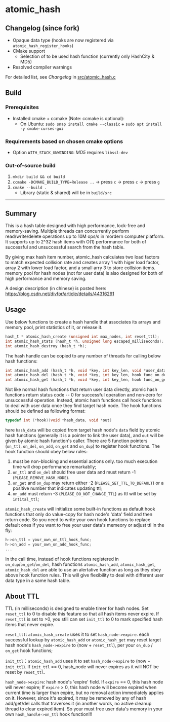# atomic_hash

## Changelog (since fork)
* Opaque data type (hooks are now registered via `atomic_hash_register_hooks`)
* CMake support
  * Selection of to be used hash function (currently only HashCity & MD5)
* Resolved compiler warnings

For detailed list, see *Changelog* in [src/atomic_hash.c](src/atomic_hash.c)


## Build
### Prerequisites
* Installed cmake + ccmake (Note: ccmake is optional):
  * On Ubuntu: `sudo snap install cmake --classic` + `sudo apt install -y cmake-curses-gui`

### Requirements based on chosen cmake options
* Option `WITH_STACK_UNWINDING`: *MD5* requires `libssl-dev`

### Out-of-source build
1. `mkdir build && cd build`
2. `ccmake -DCMAKE_BUILD_TYPE=Release ..` &rarr; press `c` &rarr; press `c` &rarr; press `g`
3. `cmake --build .`
    * Library (static & shared) will be in `build/src`


---
## Summary
This is a hash table designed with high performance, lock-free and memory-saving. Multiple threads can concurrently perform read/write/delete operations up to 10M ops/s in mordern computer platform. It supports up to 2^32 hash items with O(1) performance for both of successful and unsuccessful search from the hash table.

By giving max hash item number, atomic_hash calculates two load factors to match expected collision rate and creates array 1 with higer load factor, array 2 with lower load factor, and a small arry 3 to store collision items. memory pool for hash nodes (not for user data) is also designed for both of high performance and memory saving.

A design description (in chinese) is posted here:
https://blog.csdn.net/divfor/article/details/44316291

## Usage
Use below functions to create a hash handle that associates its arrays and memory pool, print statistics of it, or release it.
```c
hash_t * atomic_hash_create (unsigned int max_nodes, int reset_ttl);
int atomic_hash_stats (hash_t *h, unsigned long escaped_milliseconds);
int atomic_hash_destroy (hash_t *h);
```
The hash handle can be copied to any number of threads for calling below hash functions: 
```c
int atomic_hash_add (hash_t *h, void *key, int key_len, void *user_data, int init_ttl, hook func_on_dup, void *out);
int atomic_hash_del (hash_t *h, void *key, int key_len, hook func_on_del, void *out); //delete all matches
int atomic_hash_get (hash_t *h, void *key, int key_len, hook func_on_get, void *out); //get the first match
```
Not like normal hash functions that return user data directly, atomic hash functions return status code -- 0 for successful operation and non-zero for unsuccessful operation. Instead, atomic hash functions call hook functions to deal with user data once they find target hash node. The hook functions should be defined as following format:
```c
typedef int (*hook)(void *hash_data, void *out)
```
here `hash_data` will be copied from target hash node's `data` field by atomic hash functions (generally it is a pointer to link the user data), and `out` will be given by atomic hash function's caller. There are 5 function pointers (`on_ttl`, `on_del`, `on_add`, `on_get` and `on_dup`) to register hook functions. The hook function should obey below rules:
  1. must be non-blocking and essential actions only. too much execution time will drop performance remarkablly;
  2. `on_ttl` and `on_del` should free user data and must return -1 (`PLEASE_REMOVE_HASH_NODE`).
  3. `on_get` and `on_dup` may return either -2 (`PLEASE_SET_TTL_TO_DEFAULT`) or a positive number that indicates updating ttl;
  4. `on_add` must return -3 (`PLEASE_DO_NOT_CHANGE_TTL`) as ttl will be set by `intital_ttl`;

`atomic_hash_create` will initialize some built-in functions as default hook functions that only do value-copy for hash node's 'data' field and then return code. So you need to write your own hook functions to replace default ones if you want to free your user data's memeory or adjust ttl in the fly:
  ```c
  h->on_ttl = your_own_on_ttl_hook_func;
  h->on_add = your_own_on_add_hook_func;
  ...
  ```
In the call time, instead of hook functions registered in `on_dup`/`on_get`/`on_del`, hash functions `atomic_hash_add`, `atomic_hash_get`, `atomic_hash_del` are able to use an alertative function as long as they obey above hook function rules. This will give flexibility to deal with different user data type in a same hash table.

## About TTL
TTL (in milliseconds) is designed to enable timer for hash nodes. Set `reset_ttl` to 0 to disable this feature so that all hash items never expire. If `reset_ttl` is set to >0, you still can set `init_ttl` to 0 to mark specified hash items that never expire.

`reset_ttl`: `atomic_hash_create` uses it to set `hash_node->expire`. each successful lookup by `atomic_hash_add` or `atomic_hash_get` may reset target hash node's `hash_node->expire` to (now + `reset_ttl`), per your `on_dup` / `on_get` hook functions;

`init_ttl`：`atomic_hash_add` uses it to set `hash_node->expire` to (now + `init_ttl`). If `init_ttl` == 0, hash_node will never expires as it will NOT be reset by `reset_ttl`.

`hash_node->expire`: hash node's 'expire' field. If `expire` == 0, this hash node will never expire; If `expire` > 0, this hash node will become expired when current time is larger than expire, but no removal action immediately applies on it. However, since it's expired, it may be removed by any of hash add/get/del calls that traverses it (in another words, no active cleanup thread to clear expired item). So your must free user data's memory in your own `hash_handle->on_ttl` hook function!!!
